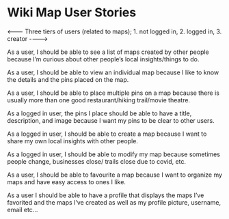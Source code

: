 # Wiki Map User Stories

<--- Three tiers of users (related to maps); 1. not logged in, 2. logged in, 3. creator ---->

As a user, I should be able to see a list of maps created by other people because I’m curious about other people’s local insights/things to do.

As a user, I should be able to view an individual map because I like to know the details and the pins placed on the map.

As a user, I should be able to place multiple pins on a map because there is usually more than one good restaurant/hiking trail/movie theatre.

As a logged in user, the pins I place should be able to have a title, description, and image because I want my pins to be clear to other users.

As a logged in user, I should be able to create a map because I want to share my own local insights with other people.

As a logged in user, I should be able to modify my map because sometimes people change, businesses close/ trails close due to covid, etc.

As a user, I should be able to favourite a map because I want to organize my maps and have easy access to ones I like.

As a user I should be able to have a profile that displays the maps I’ve favorited and the maps I’ve created as well as my profile picture, username, email etc...
